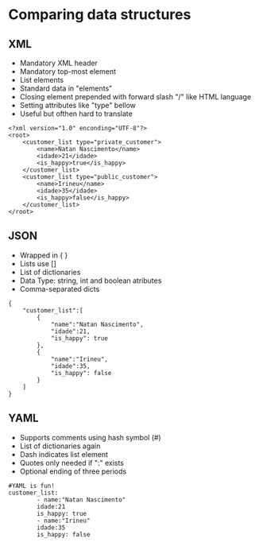 # Comparing data structures

## XML
- Mandatory XML header
- Mandatory top-most element
- List elements
- Standard data in "elements"
- Closing element prepended with forward slash "/" like HTML language
- Setting attributes like "type" bellow
- Useful but ofthen hard to translate
```
<?xml version="1.0" enconding="UTF-8"?>
<root>
    <customer_list type="private_customer">
        <name>Natan Nascimento</name>
        <idade>21</idade>
        <is_happy>true</is_happy>
    </customer_list>
    <customer_list type="public_customer">
        <name>Irineu</name>
        <idade>35</idade>
        <is_happy>false</is_happy>
    </customer_list>
</root>
```

## JSON
- Wrapped in { }
- Lists use []
- List of dictionaries
- Data Type: string, int and boolean atributes
- Comma-separated dicts
```
{
    "customer_list":[
        {
            "name":"Natan Nascimento",
            "idade":21,
            "is_happy": true
        },
        {
            "name":"Irineu",
            "idade":35,
            "is_happy": false
        }
    ]
}
```

## YAML
- Supports comments using hash symbol (#)
- List of dictionaries again
- Dash indicates list element
- Quotes only needed if ":" exists
- Optional ending of three periods
```
#YAML is fun!
customer_list:
        - name:"Natan Nascimento"
        idade:21
        is_happy: true
        - name:"Irineu"
        idade:35
        is_happy: false
```